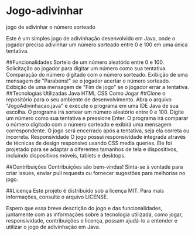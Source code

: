 # Jogo-adivinhar
jogo de adivinhar o número sorteado

Este é um simples jogo de adivinhação desenvolvido em Java, onde o jogador precisa adivinhar um número sorteado entre 0 e 100 em uma única tentativa.

##Funcionalidades
Sorteio de um número aleatório entre 0 e 100.
Solicitação ao jogador para digitar um número como sua tentativa.
Comparação do número digitado com o número sorteado.
Exibição de uma mensagem de "Parabéns!" se o jogador acertar o número sorteado.
Exibição de uma mensagem de "Fim de jogo" se o jogador errar a tentativa.
##Tecnologias Utilizadas
Java
HTML
CSS
Como Jogar
##Clone o repositório para o seu ambiente de desenvolvimento.
Abra o arquivo "JogoAdivinhacao.java" e execute o programa em uma IDE Java de sua escolha.
O programa irá sortear um número aleatório entre 0 e 100.
Digite um número como sua tentativa e pressione Enter.
O programa irá comparar o número digitado com o número sorteado e exibirá uma mensagem correspondente.
O jogo será encerrado após a tentativa, seja ela correta ou incorreta.
Responsividade
O jogo possui responsividade integrada através de técnicas de design responsivo usando CSS media queries. Ele foi projetado para se adaptar a diferentes tamanhos de tela e dispositivos, incluindo dispositivos móveis, tablets e desktops.

##Contribuições
Contribuições são bem-vindas! Sinta-se à vontade para criar issues, enviar pull requests ou fornecer sugestões para melhorias no jogo.

##Licença
Este projeto é distribuído sob a licença MIT. Para mais informações, consulte o arquivo LICENSE.

Espero que essa breve descrição do jogo e das funcionalidades, juntamente com as informações sobre a tecnologia utilizada, como jogar, responsividade, contribuições e licença, possam ajudá-lo a entender e utilizar o jogo de adivinhação em Java.

